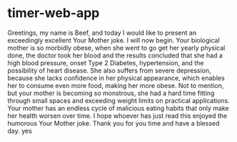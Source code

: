 # timer-web-app
Greetings, my name is Beef, and today I would like to present an exceedingly excellent Your Mother joke. I will now begin. Your biological mother is so morbidly obese, when she went to go get her yearly physical done, the doctor took her blood and the results concluded that she had a high blood pressure, onset Type 2 Diabetes, hypertension, and the possibility of heart disease. She also suffers from severe depression, because she lacks confidence in her physical appearance, which enables her to consume even more food, making her more obese. Not to mention, but your mother is becoming so monstrous, she had a hard time fitting through small spaces and exceeding weight limits on practical applications. Your mother has an endless cycle of malicious eating habits that only make her health worsen over time. I hope whoever has just read this enjoyed the humorous Your Mother joke. Thank you for you time and have a blessed day.
yes
